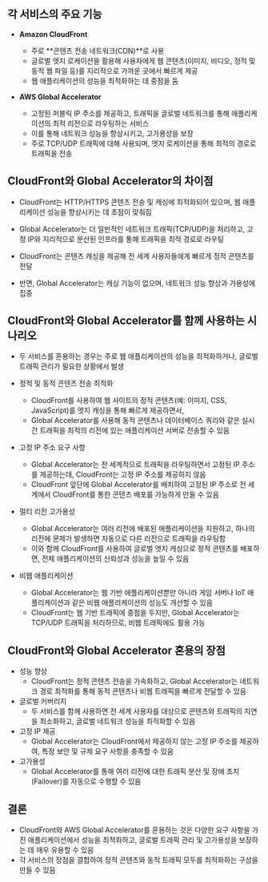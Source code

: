 

## 각 서비스의 주요 기능
- **Amazon CloudFront**
    - 주로 **콘텐츠 전송 네트워크(CDN)**로 사용
    - 글로벌 엣지 로케이션을 활용해 사용자에게 웹 콘텐츠(이미지, 비디오, 정적 및 동적 웹 파일 등)를 지리적으로 가까운 곳에서 빠르게 제공
    - 웹 애플리케이션의 성능을 최적화하는 데 중점을 둠

- **AWS Global Accelerator**
    - 고정된 퍼블릭 IP 주소를 제공하고, 트래픽을 글로벌 네트워크를 통해 애플리케이션의 최적 리전으로 라우팅하는 서비스
    - 이를 통해 네트워크 성능을 향상시키고, 고가용성을 보장
    - 주로 TCP/UDP 트래픽에 대해 사용되며, 엣지 로케이션을 통해 최적의 경로로 트래픽을 전송

## CloudFront와 Global Accelerator의 차이점
- CloudFront는 HTTP/HTTPS 콘텐츠 전송 및 캐싱에 최적화되어 있으며, 웹 애플리케이션 성능을 향상시키는 데 초점이 맞춰짐
- Global Accelerator는 더 일반적인 네트워크 트래픽(TCP/UDP)을 처리하고, 고정 IP와 지리적으로 분산된 인프라를 통해 트래픽을 최적 경로로 라우팅

- CloudFront는 콘텐츠 캐싱을 제공해 전 세계 사용자들에게 빠르게 정적 콘텐츠를 전달
- 반면, Global Accelerator는 캐싱 기능이 없으며, 네트워크 성능 향상과 가용성에 집중

## CloudFront와 Global Accelerator를 함께 사용하는 시나리오
- 두 서비스를 혼용하는 경우는 주로 웹 애플리케이션의 성능을 최적화하거나, 글로벌 트래픽 관리가 필요한 상황에서 발생

- 정적 및 동적 콘텐츠 전송 최적화
    - CloudFront를 사용하여 웹 사이트의 정적 콘텐츠(예: 이미지, CSS, JavaScript)를 엣지 캐싱을 통해 빠르게 제공하면서, 
    - Global Accelerator를 사용해 동적 콘텐츠나 데이터베이스 쿼리와 같은 실시간 트래픽을 최적의 리전에 있는 애플리케이션 서버로 전송할 수 있음

- 고정 IP 주소 요구 사항
    - Global Accelerator는 전 세계적으로 트래픽을 라우팅하면서 고정된 IP 주소를 제공하는데, CloudFront는 고정 IP 주소를 제공하지 않음
    - CloudFront 앞단에 Global Accelerator를 배치하여 고정된 IP 주소로 전 세계에서 CloudFront를 통한 콘텐츠 배포를 가능하게 만들 수 있음

- 멀티 리전 고가용성
    - Global Accelerator는 여러 리전에 배포된 애플리케이션을 지원하고, 하나의 리전에 문제가 발생하면 자동으로 다른 리전으로 트래픽을 라우팅함
    - 이와 함께 CloudFront를 사용하여 글로벌 엣지 캐싱으로 정적 콘텐츠를 배포하면, 전체 애플리케이션의 신뢰성과 성능을 높일 수 있음

- 비웹 애플리케이션
    - Global Accelerator는 웹 기반 애플리케이션뿐만 아니라 게임 서버나 IoT 애플리케이션과 같은 비웹 애플리케이션의 성능도 개선할 수 있음
    - CloudFront는 웹 기반 트래픽에 중점을 두지만, Global Accelerator는 TCP/UDP 트래픽을 처리하므로, 비웹 트래픽에도 활용 가능

## CloudFront와 Global Accelerator 혼용의 장점
- 성능 향상
    - CloudFront는 정적 콘텐츠 전송을 가속화하고, Global Accelerator는 네트워크 경로 최적화를 통해 동적 콘텐츠나 비웹 트래픽을 빠르게 전달할 수 있음
- 글로벌 커버리지
    - 두 서비스를 함께 사용하면 전 세계 사용자를 대상으로 콘텐츠와 트래픽의 지연을 최소화하고, 글로벌 네트워크 성능을 최적화할 수 있음
- 고정 IP 제공
    - Global Accelerator는 CloudFront에서 제공하지 않는 고정 IP 주소를 제공하여, 특정 보안 및 규제 요구 사항을 충족할 수 있음
- 고가용성
    - Global Accelerator를 통해 여러 리전에 대한 트래픽 분산 및 장애 조치(Failover)를 자동으로 수행할 수 있음

## 결론
- CloudFront와 AWS Global Accelerator를 혼용하는 것은 다양한 요구 사항을 가진 애플리케이션에서 성능을 최적화하고, 글로벌 트래픽 관리 및 고가용성을 보장하는 데 매우 유용할 수 있음
- 각 서비스의 장점을 결합하여 정적 콘텐츠와 동적 트래픽 모두를 최적화하는 구성을 만들 수 있음